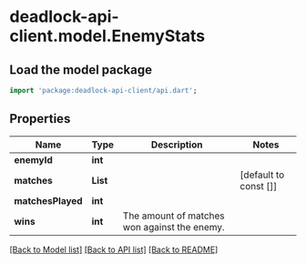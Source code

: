 # deadlock-api-client.model.EnemyStats

## Load the model package
```dart
import 'package:deadlock-api-client/api.dart';
```

## Properties
Name | Type | Description | Notes
------------ | ------------- | ------------- | -------------
**enemyId** | **int** |  | 
**matches** | **List<int>** |  | [default to const []]
**matchesPlayed** | **int** |  | 
**wins** | **int** | The amount of matches won against the enemy. | 

[[Back to Model list]](../README.md#documentation-for-models) [[Back to API list]](../README.md#documentation-for-api-endpoints) [[Back to README]](../README.md)


